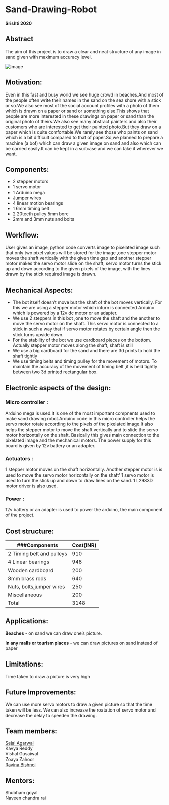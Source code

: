 # Sand-Drawing-Robot
**Srishti 2020**
## Abstract 
The aim of this project is to draw a clear and neat structure of any image in sand given with maximum accuracy level.
 
 ![image](C:\Users\hp\Documents\sdr.jpg)
## Motivation:
Even in this fast and busy world  we see huge crowd in beaches.And most of the people often write their names in the sand on the sea shore with a stick or so.We also see most of the social account profiles with a photo of them which is drawn on a paper or sand or something else.This shows that people are more interested in these drawings on paper or sand than the original photo of theirs.We also see many abstract painters and also their customers who are interested to get their painted photo.But they draw on a paper which is quite comfortable.We rarely see those who paints on sand which is a bit difficult compared to that of paper.So,we planned  to prepare a machine (a bot) which can draw a given image on sand and also which can be carried easily.It can be kept in a suitcase and we can take it wherever we want.
## Components:
* 2 stepper motors
* 1 servo motor
* 1 Arduino mega
* Jumper wires 
* 4 linear motion bearings
* 1 6mm timing belt
* 2 20teeth pulley 5mm bore
* 2mm and 3mm nuts and bolts

## Workflow:
User gives an image, python code converts image to pixelated image such that only two pixel values will be stored for the image ,one stepper motor moves the shaft vertically with the given time gap and another stepper motor makes  the servo motor slide on the shaft, servo motor turns the stick up and down according to the given pixels of the image, with the lines drawn by the stick required image is drawn.

## Mechanical Aspects:
* The bot itself doesn’t move but the shaft of the bot moves vertically.
For this we are using a stepper motor which inturn is connected Arduino which is powered by a 12v dc motor or an adapter.
* We use 2 steppers in this bot ,one to move the shaft and the another to move the servo motor on the shaft.
This servo motor is connected to a stick in such a way that if servo motor rotates by certain angle then the stick turns upside down.
* For the stability of the bot we use cardboard pieces on the bottom.
Actually stepper motor moves along the shaft, shaft is still
* We use a big cardboard for the sand and there are 3d prints to hold the shaft tightly
* We use timing belts and timing pulley for the movement of motors. To maintain the accuracy of the movement of timing belt ,it is held tightly between two 3d printed rectangular box.

## Electronic aspects of the design:

### Micro controller :
Arduino mega is used.It is one of the most important compnents used to make sand drawing robot.Arduino code in this micro controller helps the servo motor rotate according to the pixels of the pixelated image.It also helps the stepper motor to move the shaft vertically and to slide the servo motor horizontally on the shaft. Basically this gives main connection to the pixelated image and the mechanical motors. The power supply for this board is given by 12v battery or an adapter.

### Actuators :

1 stepper motor moves on the shaft horizontally.
Another stepper motor is is used to move the servo motor horizontally on the shaft'
1 servo motor is used to turn the stick up and down to draw lines on the sand.
1 L2983D motor driver is also used.

### Power :
12v battery or an adapter is used to power the arduino, the main component of the project.

## Cost structure:
###Components  | Cost(INR)  
-------------  | ---------  
2 Timing belt and pulleys | 910   
4 Linear bearings | 948     
Wooden cardboard | 200     
8mm brass rods | 640     
Nuts, bolts,jumper wires | 250     
Miscellaneous | 200     
Total | 3148       
## Applications:
**Beaches** - on sand we can draw one’s picture.

**In any malls or tourism places** - we can draw pictures on sand instead of paper
## Limitations:
Time taken to draw a picture is very high
## Future Improvements:
We can use more servo motors to draw a given picture so that the time taken will be less.
We can also increase the roatation of servo motor and decrease the delay to speeden the drawing.

## Team members:
                        

 
 [Sejal Agarwal](https://github.com/sejal-ag)    
 Kavya Reddy   
 Vishal Gusaiwal  
 Zoaya Zahoor   
 [Ravina Bishnoi](https://github.com/ravinab29)  

## Mentors:

Shubham goyal     
Naveen chandra rai